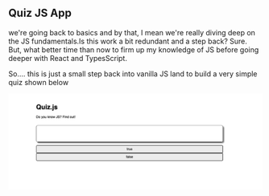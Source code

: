 ## Quiz JS App

we're going back to basics and by that, I mean we're really diving deep on the JS fundamentals.Is this work a bit redundant and a step back? Sure. But, what better time than now to firm up my knowledge of JS before going deeper with React and TypesScript.

So.... this is just a small step back into vanilla JS land to build a very simple quiz shown below

![Alt text](images/quiz.png)